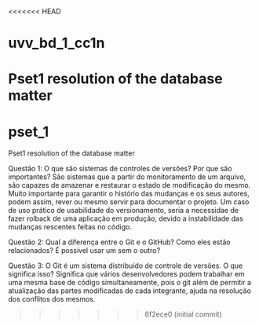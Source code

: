 <<<<<<< HEAD
# uvv_bd_1_cc1n
Pset1 resolution of the database matter
=======
# pset_1
Pset1 resolution of the database matter

Questão 1: O que são sistemas de controles de versões? Por que são importantes?
São sistemas que a partir do monitoramento de um arquivo, são capazes de amazenar e restaurar o estado de modificação do mesmo. Muito importante para garantir o histório das mudanças e os seus autores, podem assim, rever ou mesmo servir para documentar o projeto. Um caso de uso prático de usabilidade do versionamento, seria a necessidae de fazer rolback de uma aplicação em produção, devido a instabilidade das mudanças rescentes feitas no código.

Questão 2: Qual a diferença entre o Git e o GitHub? Como eles estão relacionados?
É possível usar um sem o outro?

Questão 3: O Git é um sistema distribuído de controle de versões. O que significa
isso?
Significa que vários desenvolvedores podem trabalhar em uma mesma base de código simultaneamente, pois o git além de permitir a atualização das partes modificadas de cada integrante, ajuda na resolução dos conflitos dos mesmos.
>>>>>>> 6f2ece0 (initial commit)
